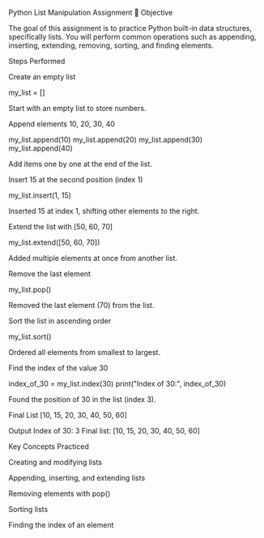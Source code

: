 Python List Manipulation Assignment 📝
Objective

The goal of this assignment is to practice Python built-in data structures, specifically lists. You will perform common operations such as appending, inserting, extending, removing, sorting, and finding elements.

Steps Performed

Create an empty list

my_list = []


Start with an empty list to store numbers.

Append elements 10, 20, 30, 40

my_list.append(10)
my_list.append(20)
my_list.append(30)
my_list.append(40)


Add items one by one at the end of the list.

Insert 15 at the second position (index 1)

my_list.insert(1, 15)


Inserted 15 at index 1, shifting other elements to the right.

Extend the list with [50, 60, 70]

my_list.extend([50, 60, 70])


Added multiple elements at once from another list.

Remove the last element

my_list.pop()


Removed the last element (70) from the list.

Sort the list in ascending order

my_list.sort()


Ordered all elements from smallest to largest.

Find the index of the value 30

index_of_30 = my_list.index(30)
print("Index of 30:", index_of_30)


Found the position of 30 in the list (index 3).

Final List
[10, 15, 20, 30, 40, 50, 60]

Output
Index of 30: 3
Final list: [10, 15, 20, 30, 40, 50, 60]

Key Concepts Practiced

Creating and modifying lists

Appending, inserting, and extending lists

Removing elements with pop()

Sorting lists

Finding the index of an element
